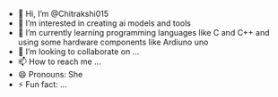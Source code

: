 - 👋 Hi, I’m @Chitrakshi015
- 👀 I’m interested in creating ai models and tools
- 🌱 I’m currently learning programming languages like C and C++ and using some hardware components like Ardiuno uno
- 💞️ I’m looking to collaborate on ...
- 📫 How to reach me ...
- 😄 Pronouns: She
- ⚡ Fun fact: ...

<!---
Chitrakshi015/Chitrakshi015 is a ✨ special ✨ repository because its `README.md` (this file) appears on your GitHub profile.
You can click the Preview link to take a look at your changes.
--->
